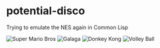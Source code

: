 # potential-disco
Trying to emulate the NES again in Common Lisp


![Super Mario Bros](https://i.gyazo.com/7c4b280d26176f1e98baeb0bcc3d314c.gif)
![Galaga](https://i.gyazo.com/ded5399728591aafef7bf21d2ead52c6.gif)
![Donkey Kong](https://i.gyazo.com/edfc1dc4245ce0bfbbf99af8e84870e0.gif)
![Volley Ball](https://i.gyazo.com/ef21cd65df7267662637c735aa406bde.gif)
